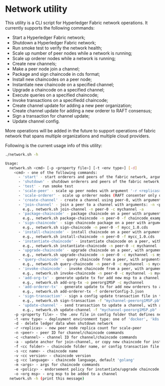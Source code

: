 # Network utility

This utility is a CLI script for Hyperledger Fabric network operations. It currently supports the following commands:

* Start a Hyperledger Fabric network;
* Shutdown a Hyperledger Fabric network;
* Run smoke test to verify the network health;
* Scale up number of peer nodes while a network is running;
* Scale up orderer nodes while a network is running;
* Create new channels;
* Make a peer node join a channel;
* Package and sign chaincode in cds format;
* Install new chaincodes on a peer node;
* Instantiate new chaincode on a specified channel;
* Upgrade a chaincode on a specified channel;
* Execute queries on a specified chaincode;
* Invoke transactions on a specifiedd chaincode;
* Create channel update for adding a new peer organization;
* Create channel update for adding a new orderer to RAFT consensus;
* Sign a transaction for channel update;
* Update channel config.

More operations will be added in the future to support operations of fabric network that spans multiple organizations and multiple cloud providers.

Following is the current usage info of this utility:

```bash
./network.sh -h

Usage:
  network.sh <cmd> [-p <property file>] [-t <env type>] [-d]
    <cmd> - one of the following commands:
      - 'start' - start orderers and peers of the fabric network, arguments: [-p <prop-file>] [-t <env-type>]
      - 'shutdown' - shutdown orderers and peers of the fabric network, arguments: [-p <prop-file>] [-t <env-type>] [-d]
      - 'test' - run smoke test
      - 'scale-peer' - scale up peer nodes with argument '-r <replicas>'
      - 'scale-orderer' - scale up orderer nodes (RAFT consenter only one at a time)
      - 'create-channel' - create a channel using peer-0, with argument '-c <channel>'
      - 'join-channel' - join a peer to a channel with arguments: -n <peer> -c <channel> [-a]
        e.g., network.sh join-channel -n peer-0 -c mychannel -a
      - 'package-chaincode' - package chaincode on a peer with arguments: -n <peer> -f <folder> -s <name> [-v <version>] [-g <lang>] [-e <policy>]
        e.g., network.sh package-chaincode -n peer-0 -f chaincode_example02/go -s mycc -v 1.0 -g golang -e "OR ('netop1MSP.admin')"
      - 'sign-chaincode' - sign chaincode package on a peer with arguments: -n <peer> -f <cds-file>
        e.g., network.sh sign-chaincode -n peer-0 -f mycc_1.0.cds
      - 'install-chaincode' - install chaincode on a peer with arguments: -n <peer> -f <cds-file>
        e.g., network.sh install-chaincode -n peer-0 -f mycc_1.0.cds
      - 'instantiate-chaincode' - instantiate chaincode on a peer, with arguments: -n <peer> -c <channel> -s <name> [-v <version>] [-m <args>] [-e <policy>] [-g <lang>]
        e.g., network.sh instantiate-chaincode -n peer-0 -c mychannel -s mycc -v 1.0 -m '{"Args":["init","a","100","b","200"]}'
      - 'upgrade-chaincode' - upgrade chaincode on a peer, with arguments: -n <peer> -c <channel> -s <name> -v <version> [-m <args>] [-e <policy>] [-g <lang>]
        e.g., network.sh upgrade-chaincode -n peer-0 -c mychannel -s mycc -v 2.0 -m '{"Args":["init","a","100","b","200"]}'
      - 'query-chaincode' - query chaincode from a peer, with arguments: -n <peer> -c <channel> -s <name> -m <args>
        e.g., network.sh query-chaincode -n peer-0 -c mychannel -s mycc -m '{"Args":["query","a"]}'
      - 'invoke-chaincode' - invoke chaincode from a peer, with arguments: -n <peer> -c <channel> -s <name> -m <args>
        e.g., network.sh invoke-chaincode -n peer-0 -c mychannel -s mycc -m '{"Args":["invoke","a","b","10"]}'
      - 'add-org-tx' - generate update tx for add new msp to a channel, with arguments: -o <msp> -c <channel>
        e.g., network.sh add-org-tx -o peerorg1MSP -c mychannel
      - 'add-orderer-tx' - generate update tx for add new orderers to a channel (default system-channel) for RAFT consensus, with argument: -f <consenter-file> [-c <channel>]
        e.g., network.sh add-orderer-tx -f ordererConfig-3.json
      - 'sign-transaction' - sign a config update transaction file in the CLI working directory, with argument = -f <tx-file>
        e.g., network.sh sign-transaction -f "mychannel-peerorg1MSP.pb"
      - 'update-channel' - send transaction to update a channel, with arguments ('-a' means orderer user): -f <tx-file> -c <channel> [-a]
        e.g., network.sh update-channel -f "mychannel-peerorg1MSP.pb" -c mychannel
    -p <property file> - the .env file in config folder that defines network properties, e.g., netop1 (default)
    -t <env type> - deployment environment type: one of 'docker', 'k8s' (default), 'aws', or 'az'
    -d - delete ledger data when shutdown network
    -r <replicas> - new peer node replica count for scale-peer
    -n <peer> - peer ID for channel/chaincode commands
    -c <channel> - channel ID for channel/chaincode commands
    -a - update anchor for join-channel, or copy new chaincode for install-chaincode
    -f <cc folder> - chaincode folder name, or config transaction file
    -s <cc name> - chaincode name
    -v <cc version> - chaincode version
    -g <cc language> - chaincode language, default 'golang'
    -m <args> - args for chaincode commands
    -e <policy> - endorsement policy for instantiate/upgrade chaincode, e.g., "OR ('Org1MSP.peer')"
    -o <org msp> - org msp to be added to a channel
  network.sh -h (print this message)
  ```
  